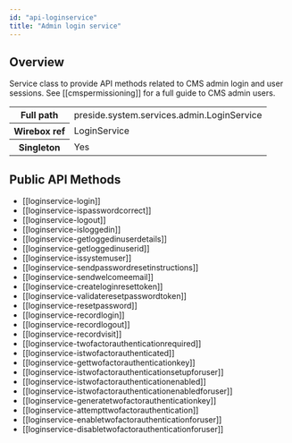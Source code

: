 ```yaml
---
id: "api-loginservice"
title: "Admin login service"
---
```



## Overview




Service class to provide API methods related to
CMS admin login and user sessions. See [[cmspermissioning]]
for a full guide to CMS admin users.<div class="table-responsive"><table class="table table-condensed"><tr><th>Full path</th><td>preside.system.services.admin.LoginService</td></tr><tr><th>Wirebox ref</th><td>LoginService</td></tr><tr><th>Singleton</th><td>Yes</td></tr></table></div>

## Public API Methods

* [[loginservice-login]]
* [[loginservice-ispasswordcorrect]]
* [[loginservice-logout]]
* [[loginservice-isloggedin]]
* [[loginservice-getloggedinuserdetails]]
* [[loginservice-getloggedinuserid]]
* [[loginservice-issystemuser]]
* [[loginservice-sendpasswordresetinstructions]]
* [[loginservice-sendwelcomeemail]]
* [[loginservice-createloginresettoken]]
* [[loginservice-validateresetpasswordtoken]]
* [[loginservice-resetpassword]]
* [[loginservice-recordlogin]]
* [[loginservice-recordlogout]]
* [[loginservice-recordvisit]]
* [[loginservice-twofactorauthenticationrequired]]
* [[loginservice-istwofactorauthenticated]]
* [[loginservice-gettwofactorauthenticationkey]]
* [[loginservice-istwofactorauthenticationsetupforuser]]
* [[loginservice-istwofactorauthenticationenabled]]
* [[loginservice-istwofactorauthenticationenabledforuser]]
* [[loginservice-generatetwofactorauthenticationkey]]
* [[loginservice-attempttwofactorauthentication]]
* [[loginservice-enabletwofactorauthenticationforuser]]
* [[loginservice-disabletwofactorauthenticationforuser]]